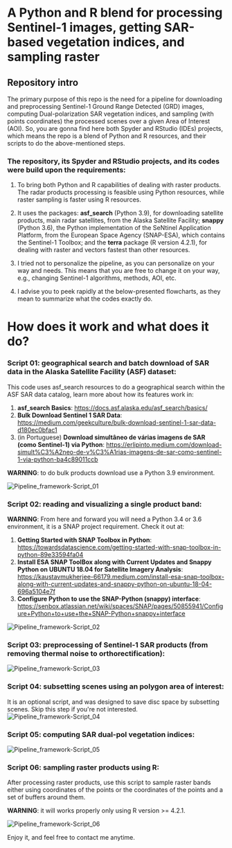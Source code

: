 # A Python and R blend for processing Sentinel-1 images, getting SAR-based vegetation indices, and sampling raster

## Repository intro

The primary purpose of this repo is the need for a pipeline for downloading and preprocessing Sentinel-1 Ground Range Detected (GRD) images, computing Dual-polarization SAR vegetation indices, and sampling (with points coordinates) the processed scenes over a given Area of Interest (AOI). So, you are gonna find here both Spyder and RStudio (IDEs) projects, which means the repo is a blend of Python and R resources, and their scripts to do the above-mentioned steps.

### The repository, its Spyder and RStudio projects, and its codes were build upon the requirements:

1) To bring both Python and R capabilities of dealing with raster products. The radar products processing is feasible using Python resources, while raster sampling is faster using R resources.

2) It uses the packages: **asf_search** (Python 3.9), for downloading satellite products, main radar satellites, from the Alaska Satellite Facility; **snappy** (Python 3.6), the Python implementation of the SeNtinel Application Platform, from the European Space Agency (SNAP-ESA), which contains the Sentinel-1 Toolbox; and the **terra** package (R version 4.2.1), for dealing with raster and vectors fastest than other resources.

3) I tried not to personalize the pipeline, as you can personalize on your way and needs. This means that you are free to change it on your way, e.g., changing Sentinel-1 algorithms, methods, AOI, etc.

4) I advise you to peek rapidly at the below-presented flowcharts, as they mean to summarize what the codes exactly do.

# How does it work and what does it do?
### Script 01: geographical search and batch download of SAR data in the Alaska Satellite Facility (ASF) dataset:

This code uses asf_search resources to do a geographical search within the ASF SAR data catalog, learn more about how its features work in:

1) **asf_search Basics**: https://docs.asf.alaska.edu/asf_search/basics/
2) **Bulk Download Sentinel 1 SAR Data**: https://medium.com/geekculture/bulk-download-sentinel-1-sar-data-d180ec0bfac1
3) (in Portuguese) **Download simultâneo de várias imagens de SAR (como Sentinel-1) via Python**: https://erlipinto.medium.com/download-simult%C3%A2neo-de-v%C3%A1rias-imagens-de-sar-como-sentinel-1-via-python-ba4c89011ccb

**WARNING**: to do bulk products download use a Python 3.9 environment. 

![Pipeline_framework-Script_01](https://user-images.githubusercontent.com/52005057/184925308-32fbb954-22cb-41f6-b392-1be074eca7ea.png)

### Script 02: reading and visualizing a single product band:

**WARNING**: From here and forward you will need a Python 3.4 or 3.6 environment, it is a SNAP project requirement. Check it out at:
1) **Getting Started with SNAP Toolbox in Python**: https://towardsdatascience.com/getting-started-with-snap-toolbox-in-python-89e33594fa04
2) **Install ESA SNAP ToolBox along with Current Updates and Snappy Python on UBUNTU 18.04 for Satellite Imagery Analysis**: https://kaustavmukherjee-66179.medium.com/install-esa-snap-toolbox-along-with-current-updates-and-snappy-python-on-ubuntu-18-04-696a5104e7f
3) **Configure Python to use the SNAP-Python (snappy) interface**: https://senbox.atlassian.net/wiki/spaces/SNAP/pages/50855941/Configure+Python+to+use+the+SNAP-Python+snappy+interface

![Pipeline_framework-Script_02](https://user-images.githubusercontent.com/52005057/184925460-77f836ca-bff0-4014-a025-773a57fc8862.png)

### Script 03: preprocessing of Sentinel-1 SAR products (from removing thermal noise to orthorectification):

![Pipeline_framework-Script_03](https://user-images.githubusercontent.com/52005057/184925506-2235258b-a2b9-4a51-b49d-b6f498e1a3ff.png)

### Script 04: subsetting scenes using an polygon area of interest:

It is an optional script, and was designed to save disc space by subsetting scenes. Skip this step if you're not interested.
![Pipeline_framework-Script_04](https://user-images.githubusercontent.com/52005057/184925536-4fae038a-588d-4687-94d8-65882407b7f8.png)

### Script 05: computing SAR dual-pol vegetation indices:

![Pipeline_framework-Script_05](https://user-images.githubusercontent.com/52005057/184925769-8e3fc9c6-15b4-42bb-8bb8-65cb669a2b34.png)

### Script 06: sampling raster products using R:

After processing raster products, use this script to sample raster bands either using coordinates of the points or the coordinates of the points and a set of buffers around them.

**WARNING**: it will works properly only using R version >= 4.2.1.

![Pipeline_framework-Script_06](https://user-images.githubusercontent.com/52005057/184925805-9008c05e-25a5-462c-945d-51c30c3fc5ec.png)

Enjoy it, and feel free to contact me anytime.
